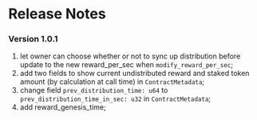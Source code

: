 # Release Notes

### Version 1.0.1
1. let owner can choose whether or not to sync up distribution before update to the new reward_per_sec when `modify_reward_per_sec`;
2. add two fields to show current undistributed reward and staked token amount (by calculation at call time) in `ContractMetadata`;
3. change field `prev_distribution_time: u64` to `prev_distribution_time_in_sec: u32` in `ContractMetadata`;
4. add reward_genesis_time;